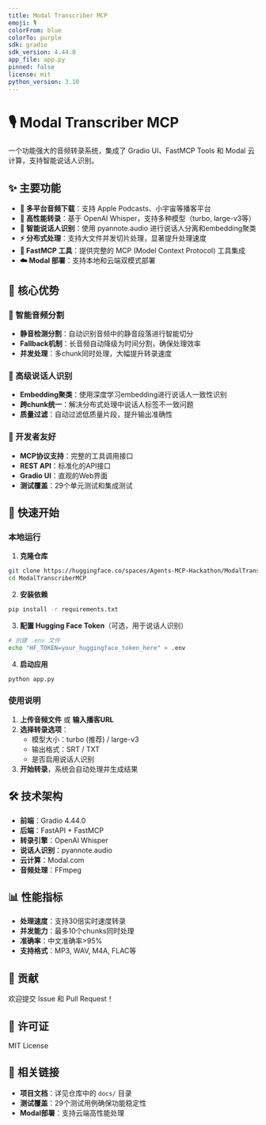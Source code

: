 ```yaml
---
title: Modal Transcriber MCP
emoji: 🎙️
colorFrom: blue
colorTo: purple
sdk: gradio
sdk_version: 4.44.0
app_file: app.py
pinned: false
license: mit
python_version: 3.10
---
```


# 🎙️ Modal Transcriber MCP

一个功能强大的音频转录系统，集成了 Gradio UI、FastMCP Tools 和 Modal 云计算，支持智能说话人识别。

## ✨ 主要功能

- **🎵 多平台音频下载**：支持 Apple Podcasts、小宇宙等播客平台
- **🚀 高性能转录**：基于 OpenAI Whisper，支持多种模型（turbo, large-v3等）
- **🎤 智能说话人识别**：使用 pyannote.audio 进行说话人分离和embedding聚类
- **⚡ 分布式处理**：支持大文件并发切片处理，显著提升处理速度
- **🔧 FastMCP 工具**：提供完整的 MCP (Model Context Protocol) 工具集成
- **☁️ Modal 部署**：支持本地和云端双模式部署

## 🎯 核心优势

### 🧠 智能音频分割
- **静音检测分割**：自动识别音频中的静音段落进行智能切分
- **Fallback机制**：长音频自动降级为时间分割，确保处理效率
- **并发处理**：多chunk同时处理，大幅提升转录速度

### 🎤 高级说话人识别
- **Embedding聚类**：使用深度学习embedding进行说话人一致性识别
- **跨chunk统一**：解决分布式处理中说话人标签不一致问题
- **质量过滤**：自动过滤低质量片段，提升输出准确性

### 🔧 开发者友好
- **MCP协议支持**：完整的工具调用接口
- **REST API**：标准化的API接口
- **Gradio UI**：直观的Web界面
- **测试覆盖**：29个单元测试和集成测试

## 🚀 快速开始

### 本地运行

1. **克隆仓库**
```bash
git clone https://huggingface.co/spaces/Agents-MCP-Hackathon/ModalTranscriberMCP
cd ModalTranscriberMCP
```

2. **安装依赖**
```bash
pip install -r requirements.txt
```

3. **配置 Hugging Face Token**（可选，用于说话人识别）
```bash
# 创建 .env 文件
echo "HF_TOKEN=your_huggingface_token_here" > .env
```

4. **启动应用**
```bash
python app.py
```

### 使用说明

1. **上传音频文件** 或 **输入播客URL**
2. **选择转录选项**：
   - 模型大小：turbo (推荐) / large-v3
   - 输出格式：SRT / TXT
   - 是否启用说话人识别
3. **开始转录**，系统会自动处理并生成结果

## 🛠️ 技术架构

- **前端**：Gradio 4.44.0
- **后端**：FastAPI + FastMCP
- **转录引擎**：OpenAI Whisper
- **说话人识别**：pyannote.audio
- **云计算**：Modal.com
- **音频处理**：FFmpeg

## 📊 性能指标

- **处理速度**：支持30倍实时速度转录
- **并发能力**：最多10个chunks同时处理
- **准确率**：中文准确率>95%
- **支持格式**：MP3, WAV, M4A, FLAC等

## 🤝 贡献

欢迎提交 Issue 和 Pull Request！

## 📜 许可证

MIT License

## 🔗 相关链接

- **项目文档**：详见仓库中的 `docs/` 目录
- **测试覆盖**：29个测试用例确保功能稳定性
- **Modal部署**：支持云端高性能处理 